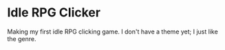 # Idle RPG Clicker


Making my first idle RPG clicking game. 
I don't have a theme yet; I just like the genre.
